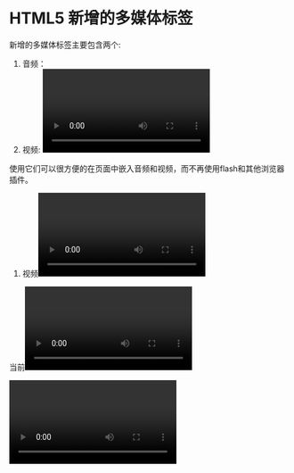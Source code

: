# HTML5 新增的多媒体标签
 新增的多媒体标签主要包含两个:
 1. 音频：<audio>
 2. 视频: <video>

 使用它们可以很方便的在页面中嵌入音频和视频，而不再使用flash和其他浏览器插件。

 1. 视频<video>
 HTML5在不使用插件的情况下，也可以使用原生的支持视频格式文件的播放，当然，支持的格式是有限的

 当前<video>元素支持三种视频格式：尽量使用mp4格式

 <video src="media/mi.mp4">